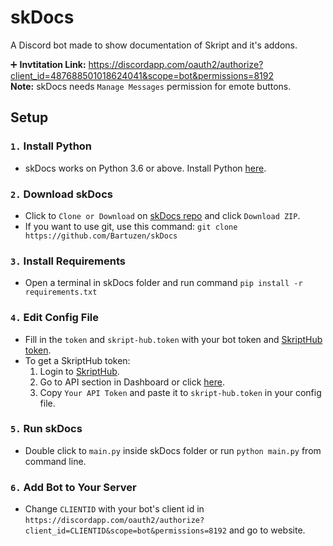 # skDocs
A Discord bot made to show documentation of Skript and it's addons.

➕ **Invtitation Link:** https://discordapp.com/oauth2/authorize?client_id=487688501018624041&scope=bot&permissions=8192  
**Note:** skDocs needs `Manage Messages` permission for emote buttons.


## Setup

### `1.` Install Python
* skDocs works on Python 3.6 or above. Install Python [here](https://www.python.org).

### `2.` Download skDocs
* Click to `Clone or Download` on [skDocs repo](https://github.com/Bartuzen/skDocs) and click `Download ZIP`.
* If you want to use git, use this command: `git clone https://github.com/Bartuzen/skDocs`

### `3.` Install Requirements
* Open a terminal in skDocs folder and run command `pip install -r requirements.txt`

### `4.` Edit Config File
* Fill in the `token` and `skript-hub.token` with your bot token and [SkriptHub token](https://skripthub.net/dashboard/api).
* To get a SkriptHub token:
  1. Login to [SkriptHub](https://skripthub.net).
  2. Go to API section in Dashboard or click [here](https://skripthub.net/dashboard/api/).
  3. Copy `Your API Token` and paste it to `skript-hub.token` in your config file.

### `5.` Run skDocs
* Double click to `main.py` inside skDocs folder or run `python main.py` from command line.

### `6.` Add Bot to Your Server
* Change `CLIENTID` with your bot's client id in `https://discordapp.com/oauth2/authorize?client_id=CLIENTID&scope=bot&permissions=8192` and go to website.